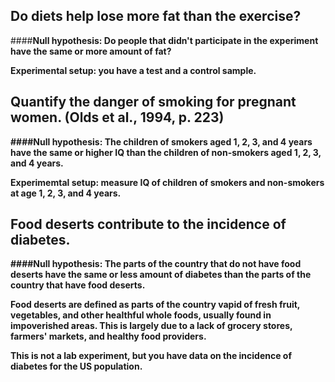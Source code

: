 ## Do diets help lose more fat than the exercise?

####<b>Null hypothesis<b/>: Do people that didn't participate in the experiment have the same or more amount of fat?

Experimental setup: you have a test and a control sample.

## Quantify the danger of smoking for pregnant women. (Olds et al., 1994, p. 223)

####<b>Null hypothesis</b>: The children of smokers aged 1, 2, 3, and 4 years have the same or higher IQ than the children of non-smokers aged 1, 2, 3, and 4 years.

Experimemtal setup: measure IQ of children of smokers and non-smokers at age 1, 2, 3, and 4 years.

## Food deserts contribute to the incidence of diabetes.

####<b>Null hypothesis</b>: The parts of the country that do not have food deserts have the same or less amount of diabetes than the parts of the country that have food deserts.

Food deserts are defined as parts of the country vapid of fresh fruit, vegetables, and other healthful whole foods, usually found in impoverished areas. This is largely due to a lack of grocery stores, farmers' markets, and healthy food providers.

This is not a lab experiment, but you have data on the incidence of diabetes for the US population.
